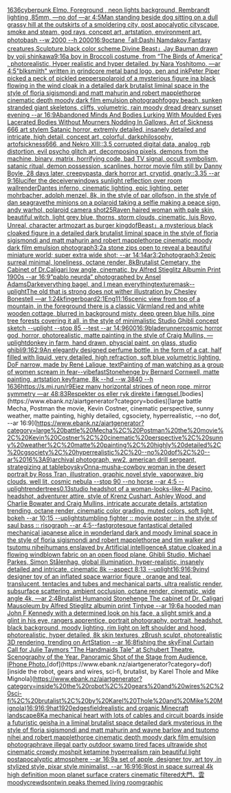 [1636](https://www.ebank.nz/aiartgenerator?category=1636)[cyberpunk Elmo. Foreground , neon lights background, Rembrandt lighting ,85mm, —no dof —ar 4:5](https://www.ebank.nz/aiartgenerator?category=cyberpunk%20Elmo.%20Foreground%20%2C%20neon%20lights%20background%2C%20Rembrandt%20lighting%20%2C85mm%2C%20%E2%80%94no%20dof%20%E2%80%94ar%204%3A5)[Man standing beside dog sitting on a dull grassy hill at the outskirts of a smoldering city, post apocalyptic cityscape, smoke and steam, god rays, concept art, artstation, environment art, photobash --w 2000 --h 2000](https://www.ebank.nz/aiartgenerator?category=Man%20standing%20beside%20dog%20sitting%20on%20a%20dull%20grassy%20hill%20at%20the%20outskirts%20of%20a%20smoldering%20city%2C%20post%20apocalyptic%20cityscape%2C%20smoke%20and%20steam%2C%20god%20rays%2C%20concept%20art%2C%20artstation%2C%20environment%20art%2C%20photobash%20--w%202000%20--h%202000)[16:9](https://www.ebank.nz/aiartgenerator?category=16%3A9)[octane](https://www.ebank.nz/aiartgenerator?category=octane)[「all:Dashi Namdakov,Fantasy creatures,Sculpture,black color scheme,Divine Beast」](https://www.ebank.nz/aiartgenerator?category=%E3%80%8Call%3ADashi%20Namdakov%2CFantasy%20creatures%2CSculpture%2Cblack%20color%20scheme%2CDivine%20Beast%E3%80%8D)[Jay Bauman drawn by yoji shinkawa](https://www.ebank.nz/aiartgenerator?category=Jay%20Bauman%20drawn%20by%20yoji%20shinkawa)[9:16](https://www.ebank.nz/aiartgenerator?category=9%3A16)[a boy in Broccoli costume, from “The Birds of America” , photorealistic, Hyper realistic and hyper detailed, by  Nara Yoshitomo, —ar 4:5](https://www.ebank.nz/aiartgenerator?category=a%20boy%20in%20Broccoli%20costume%2C%20from%20%E2%80%9CThe%20Birds%20of%20America%E2%80%9D%20%2C%20photorealistic%2C%20Hyper%20realistic%20and%20hyper%20detailed%2C%20by%20%20Nara%20Yoshitomo%2C%20%E2%80%94ar%204%3A5)["blksmiith" written in grindcore metal band logo, pen and ink](https://www.ebank.nz/aiartgenerator?category=%22blksmiith%22%20written%20in%20grindcore%20metal%20band%20logo%2C%20pen%20and%20ink)[Peter Piper picked a peck of pickled peppers](https://www.ebank.nz/aiartgenerator?category=Peter%20Piper%20picked%20a%20peck%20of%20pickled%20peppers)[polaroid of a mysterious figure ina black flowing in the wind cloak in a detailed dark brutalist liminal space in the style of floria sigismondi and matt mahurin and robert mapplethorpe cinematic depth moody dark film emulsion photograph](https://www.ebank.nz/aiartgenerator?category=polaroid%20of%20a%20mysterious%20figure%20ina%20black%20flowing%20in%20the%20wind%20cloak%20in%20a%20detailed%20dark%20brutalist%20liminal%20space%20in%20the%20style%20of%20floria%20sigismondi%20and%20matt%20mahurin%20and%20robert%20mapplethorpe%20cinematic%20depth%20moody%20dark%20film%20emulsion%20photograph)[foggy beach, sunken stranded giant skeletons, cliffs, volumetric, rain moody dread dreary sunset evening --ar 16:9](https://www.ebank.nz/aiartgenerator?category=foggy%20beach%2C%20sunken%20stranded%20giant%20skeletons%2C%20cliffs%2C%20volumetric%2C%20rain%20moody%20dread%20dreary%20sunset%20evening%20--ar%2016%3A9)[Abandoned Minds And Bodies Lurking With Moulded Eyes Lacerated Bodies Without Mourners Nodding In Gallows, Art of Sickness 666 art stylem Satanic horror, extremly detailed, insanely detailed and intricate, high detail, concept art, colorful, darkphilosophy, artofsickness666, and Nekro XIII::3.5 corrupted digital data, analog, rgb distortion, evil psycho glitch art, decomposing pixels, demons from the machine, binary, matrix, horrifying code, bad TV signal, occult symbolism, satanic ritual, demon possession, scanlines, horror movie film still by Danny Boyle, 28 days later, creepypasta, dark horror art, cryptid, gnarly::3.35 --ar 9:16](https://www.ebank.nz/aiartgenerator?category=Abandoned%20Minds%20And%20Bodies%20Lurking%20With%20Moulded%20Eyes%20Lacerated%20Bodies%20Without%20Mourners%20Nodding%20In%20Gallows%2C%20Art%20of%20Sickness%20666%20art%20stylem%20Satanic%20horror%2C%20extremly%20detailed%2C%20insanely%20detailed%20and%20intricate%2C%20high%20detail%2C%20concept%20art%2C%20colorful%2C%20darkphilosophy%2C%20artofsickness666%2C%20and%20Nekro%20XIII%3A%3A3.5%20corrupted%20digital%20data%2C%20analog%2C%20rgb%20distortion%2C%20evil%20psycho%20glitch%20art%2C%20decomposing%20pixels%2C%20demons%20from%20the%20machine%2C%20binary%2C%20matrix%2C%20horrifying%20code%2C%20bad%20TV%20signal%2C%20occult%20symbolism%2C%20satanic%20ritual%2C%20demon%20possession%2C%20scanlines%2C%20horror%20movie%20film%20still%20by%20Danny%20Boyle%2C%2028%20days%20later%2C%20creepypasta%2C%20dark%20horror%20art%2C%20cryptid%2C%20gnarly%3A%3A3.35%20--ar%209%3A16)[lucifer the deceiver](https://www.ebank.nz/aiartgenerator?category=lucifer%20the%20deceiver)[windows sunlight reflection over room wall](https://www.ebank.nz/aiartgenerator?category=windows%20sunlight%20reflection%20over%20room%20wall)[render](https://www.ebank.nz/aiartgenerator?category=render)[Dantes inferno, cinematic lighting, epic lighting, peter mohrbacher, adolph menzel, 8k, in the style of par ollofson, in the style of dan seagrave](https://www.ebank.nz/aiartgenerator?category=Dantes%20inferno%2C%20cinematic%20lighting%2C%20epic%20lighting%2C%20peter%20mohrbacher%2C%20adolph%20menzel%2C%208k%2C%20in%20the%20style%20of%20par%20ollofson%2C%20in%20the%20style%20of%20dan%20seagrave)[the minions on a polaroid taking a selfie making a peace sign, andy warhol, polaroid camera shot](https://www.ebank.nz/aiartgenerator?category=the%20minions%20on%20a%20polaroid%20taking%20a%20selfie%20making%20a%20peace%20sign%2C%20andy%20warhol%2C%20polaroid%20camera%20shot)[25](https://www.ebank.nz/aiartgenerator?category=25)[Raven haired woman with pale skin, beautiful witch, light grey blue, thorns, storm clouds, cinematic, luis Royo, Unreal, character art](https://www.ebank.nz/aiartgenerator?category=Raven%20haired%20woman%20with%20pale%20skin%2C%20beautiful%20witch%2C%20light%20grey%20blue%2C%20thorns%2C%20storm%20clouds%2C%20cinematic%2C%20luis%20Royo%2C%20Unreal%2C%20character%20art)[mozart as burger king](https://www.ebank.nz/aiartgenerator?category=mozart%20as%20burger%20king)[dof](https://www.ebank.nz/aiartgenerator?category=dof)[Beast」](https://www.ebank.nz/aiartgenerator?category=Beast%E3%80%8D)[a mysterious black cloaked figure in a detailed dark brutalist liminal space in the style of floria sigismondi and matt mahurin and robert mapplethorpe  cinematic moody dark film emulsion photograph](https://www.ebank.nz/aiartgenerator?category=a%20mysterious%20black%20cloaked%20figure%20in%20a%20detailed%20dark%20brutalist%20liminal%20space%20in%20the%20style%20of%20floria%20sigismondi%20and%20matt%20mahurin%20and%20robert%20mapplethorpe%20%20cinematic%20moody%20dark%20film%20emulsion%20photograph)[3:2](https://www.ebank.nz/aiartgenerator?category=3%3A2)[a stone zips open to reveal a beautiful miniature world; super extra wide shot; --ar 14:14](https://www.ebank.nz/aiartgenerator?category=a%20stone%20zips%20open%20to%20reveal%20a%20beautiful%20miniature%20world%3B%20super%20extra%20wide%20shot%3B%20--ar%2014%3A14)[ar3:2](https://www.ebank.nz/aiartgenerator?category=ar3%3A2)[photograph](https://www.ebank.nz/aiartgenerator?category=photograph)[3:2](https://www.ebank.nz/aiartgenerator?category=3%3A2)[epic surreal minimal, loneliness, octane render, 8k](https://www.ebank.nz/aiartgenerator?category=epic%20surreal%20minimal%2C%20loneliness%2C%20octane%20render%2C%208k)[Brutalist Cemetary, the Cabinet of Dr.Caligari low angle, cinematic, by Alfred Stieglitz Albumin Print 1900s --ar 16:9](https://www.ebank.nz/aiartgenerator?category=Brutalist%20Cemetary%2C%20the%20Cabinet%20of%20Dr.Caligari%20low%20angle%2C%20cinematic%2C%20by%20Alfred%20Stieglitz%20Albumin%20Print%201900s%20--ar%2016%3A9)[”pablo neurda” photographed by Ansel Adams](https://www.ebank.nz/aiartgenerator?category=%E2%80%9Dpablo%20neurda%E2%80%9D%20photographed%20by%20Ansel%20Adams)[Dark](https://www.ebank.nz/aiartgenerator?category=Dark)[everything bagel, and I mean everything](https://www.ebank.nz/aiartgenerator?category=everything%20bagel%2C%20and%20I%20mean%20everything)[texture](https://www.ebank.nz/aiartgenerator?category=texture)[mask](https://www.ebank.nz/aiartgenerator?category=mask)[--uplight](https://www.ebank.nz/aiartgenerator?category=--uplight)[The old that is strong does not wither illustration by Chesley Bonestell —ar 1:2](https://www.ebank.nz/aiartgenerator?category=The%20old%20that%20is%20strong%20does%20not%20wither%20illustration%20by%20Chesley%20Bonestell%20%E2%80%94ar%201%3A2)[4k](https://www.ebank.nz/aiartgenerator?category=4k)[fingerboard](https://www.ebank.nz/aiartgenerator?category=fingerboard)[2:1](https://www.ebank.nz/aiartgenerator?category=2%3A1)[Eng](https://www.ebank.nz/aiartgenerator?category=Eng)[11:16](https://www.ebank.nz/aiartgenerator?category=11%3A16)[scenic view from top of a mountain, in the foreground there is a classic Värmland red and white wooden cottage, blurred in background misty, deep green blue hills, pine tree forests covering it all, in the style of minimalistic Studio Ghibli concept sketch --uplight --stop 85 --test --ar 14:9](https://www.ebank.nz/aiartgenerator?category=scenic%20view%20from%20top%20of%20a%20mountain%2C%20in%20the%20foreground%20there%20is%20a%20classic%20V%C3%A4rmland%20red%20and%20white%20wooden%20cottage%2C%20blurred%20in%20background%20misty%2C%20deep%20green%20blue%20hills%2C%20pine%20tree%20forests%20covering%20it%20all%2C%20in%20the%20style%20of%20minimalistic%20Studio%20Ghibli%20concept%20sketch%20--uplight%20--stop%2085%20--test%20--ar%2014%3A9)[600](https://www.ebank.nz/aiartgenerator?category=600)[16:9](https://www.ebank.nz/aiartgenerator?category=16%3A9)[bladerunner](https://www.ebank.nz/aiartgenerator?category=bladerunner)[cosmic horror god, horror, photorealistic, matte painting in the style of Craig Mullins, —uplight](https://www.ebank.nz/aiartgenerator?category=cosmic%20horror%20god%2C%20horror%2C%20photorealistic%2C%20matte%20painting%20in%20the%20style%20of%20Craig%20Mullins%2C%20%E2%80%94uplight)[donkey in farm, hand drawn, physcial paint, on glass, studio ghibli](https://www.ebank.nz/aiartgenerator?category=donkey%20in%20farm%2C%20hand%20drawn%2C%20physcial%20paint%2C%20on%20glass%2C%20studio%20ghibli)[9:16](https://www.ebank.nz/aiartgenerator?category=9%3A16)[2:9](https://www.ebank.nz/aiartgenerator?category=2%3A9)[An elegantly designed perfume bottle, in the form of a cat, half filled with liquid, very detailed, high refraction, soft blue volumetric lighting, DoF narrow, made by René Lalique, text](https://www.ebank.nz/aiartgenerator?category=An%20elegantly%20designed%20perfume%20bottle%2C%20in%20the%20form%20of%20a%20cat%2C%20half%20filled%20with%20liquid%2C%20very%20detailed%2C%20high%20refraction%2C%20soft%20blue%20volumetric%20lighting%2C%20DoF%20narrow%2C%20made%20by%20Ren%C3%A9%20Lalique%2C%20text)[Painting of man watching as a group of women scream in fear](https://www.ebank.nz/aiartgenerator?category=Painting%20of%20man%20watching%20as%20a%20group%20of%20women%20scream%20in%20fear)[--vibefast](https://www.ebank.nz/aiartgenerator?category=--vibefast)[Stonehenge by Bernard Cornwell, matte painting, artstation keyframe, 8k --hd --w 3840 --h 1636](https://www.ebank.nz/aiartgenerator?category=Stonehenge%20by%20Bernard%20Cornwell%2C%20matte%20painting%2C%20artstation%20keyframe%2C%208k%20--hd%20--w%203840%20--h%201636)[https://s.mj.run/r9Eiez many horizontal stripes of neon rope, mirror symmetry —ar 48:83](https://www.ebank.nz/aiartgenerator?category=https%3A//s.mj.run/r9Eiez%20many%20horizontal%20stripes%20of%20neon%20rope%2C%20mirror%20symmetry%20%E2%80%94ar%2048%3A83)[Respekter os eller ryk direkte i fængsel.](https://www.ebank.nz/aiartgenerator?category=Respekter%20os%20eller%20ryk%20direkte%20i%20f%C3%A6ngsel.)[bodies](https://www.ebank.nz/aiartgenerator?category=bodies)[large battle Mecha, Postman the movie, Kevin Costner, cinematic perspective, sunny weather, matte painting, highly detailed, cgsociety, hyperrealistic, --no dof, --ar 16:9](https://www.ebank.nz/aiartgenerator?category=large%20battle%20Mecha%2C%20Postman%20the%20movie%2C%20Kevin%20Costner%2C%20cinematic%20perspective%2C%20sunny%20weather%2C%20matte%20painting%2C%20highly%20detailed%2C%20cgsociety%2C%20hyperrealistic%2C%20--no%20dof%2C%20--ar%2016%3A9)[archival photograph, ww2, american drill sergeant, strategizing at table](https://www.ebank.nz/aiartgenerator?category=archival%20photograph%2C%20ww2%2C%20american%20drill%20sergeant%2C%20strategizing%20at%20table)[boy](https://www.ebank.nz/aiartgenerator?category=boy)[sky](https://www.ebank.nz/aiartgenerator?category=sky)[Onna-musha-cowboy woman in the desert portrait by Ross Tran, illustration, graphic novel style, vaporwave, big clouds, well lit, cosmic nebula --stop 90 --no horse --ar 4:5 --uplight](https://www.ebank.nz/aiartgenerator?category=Onna-musha-cowboy%20woman%20in%20the%20desert%20portrait%20by%20Ross%20Tran%2C%20illustration%2C%20graphic%20novel%20style%2C%20vaporwave%2C%20big%20clouds%2C%20well%20lit%2C%20cosmic%20nebula%20--stop%2090%20--no%20horse%20--ar%204%3A5%20--uplight)[render](https://www.ebank.nz/aiartgenerator?category=render)[trees](https://www.ebank.nz/aiartgenerator?category=trees)[0.13](https://www.ebank.nz/aiartgenerator?category=0.13)[studio headshot of a woman-looks-like-Al Pacino, headshot, adventurer attire, style of Krenz Cushart, Ashley Wood, and Charlie Bowater and Craig Mullins, intricate accurate details, artstation trending, octane render, cinematic color grading, muted colors, soft light, bokeh --ar 10:15 --uplight](https://www.ebank.nz/aiartgenerator?category=studio%20headshot%20of%20a%20woman-looks-like-Al%20Pacino%2C%20headshot%2C%20adventurer%20attire%2C%20style%20of%20Krenz%20Cushart%2C%20Ashley%20Wood%2C%20and%20Charlie%20Bowater%20and%20Craig%20Mullins%2C%20intricate%20accurate%20details%2C%20artstation%20trending%2C%20octane%20render%2C%20cinematic%20color%20grading%2C%20muted%20colors%2C%20soft%20light%2C%20bokeh%20--ar%2010%3A15%20--uplight)[stumbling fighter :: movie poster :: in the style of saul bass :: risograph --ar 4:5](https://www.ebank.nz/aiartgenerator?category=stumbling%20fighter%20%3A%3A%20movie%20poster%20%3A%3A%20in%20the%20style%20of%20saul%20bass%20%3A%3A%20risograph%20--ar%204%3A5)[--fast](https://www.ebank.nz/aiartgenerator?category=--fast)[grotesque fantastical detailed mechanical japanese alice in wonderland dark and moody liminal space in the style of floria sigismondi and robert mapplethorpe and tim walker and tsutomu nihei](https://www.ebank.nz/aiartgenerator?category=grotesque%20fantastical%20detailed%20mechanical%20japanese%20alice%20in%20wonderland%20dark%20and%20moody%20liminal%20space%20in%20the%20style%20of%20floria%20sigismondi%20and%20robert%20mapplethorpe%20and%20tim%20walker%20and%20tsutomu%20nihei)[humans enslaved by Artificial intelligence](https://www.ebank.nz/aiartgenerator?category=humans%20enslaved%20by%20Artificial%20intelligence)[A statue cloaked in a flowing windblown fabric on an open flood plane, Ghibli Studio, Michael Parkes, Simon Stålenhag, global illumination, hyper-realistic, insanely detailed and intricate, cinematic 8k --aspect 8:13 --uplight](https://www.ebank.nz/aiartgenerator?category=A%20statue%20cloaked%20in%20a%20flowing%20windblown%20fabric%20on%20an%20open%20flood%20plane%2C%20Ghibli%20Studio%2C%20Michael%20Parkes%2C%20Simon%20St%C3%A5lenhag%2C%20global%20illumination%2C%20hyper-realistic%2C%20insanely%20detailed%20and%20intricate%2C%20cinematic%208k%20--aspect%208%3A13%20--uplight)[16:9](https://www.ebank.nz/aiartgenerator?category=16%3A9)[16:9](https://www.ebank.nz/aiartgenerator?category=16%3A9)[vinyl designer toy of an inflated space warrior figure , orange and teal, translucent, tentacles and tubes and mechanical parts, ultra realistic render, subsurface scattering, ambient occlusion, octane render, cinematic, wide angle 4k, —ar 2:4](https://www.ebank.nz/aiartgenerator?category=vinyl%20designer%20toy%20of%20an%20inflated%20space%20warrior%20figure%20%2C%20orange%20and%20teal%2C%20translucent%2C%20tentacles%20and%20tubes%20and%20mechanical%20parts%2C%20ultra%20realistic%20render%2C%20subsurface%20scattering%2C%20ambient%20occlusion%2C%20octane%20render%2C%20cinematic%2C%20wide%20angle%204k%2C%20%E2%80%94ar%202%3A4)[Brutalist Humanoid Stonehenge The cabinet of Dr. Caligari Mausoleum by Alfred Stieglitz albumin print Tintype --ar 19:6](https://www.ebank.nz/aiartgenerator?category=Brutalist%20Humanoid%20Stonehenge%20The%20cabinet%20of%20Dr.%20Caligari%20Mausoleum%20by%20Alfred%20Stieglitz%20albumin%20print%20Tintype%20--ar%2019%3A6)[a hooded man John F Kennedy with a determined look on his face, a slight smirk and a glint in his eye, rangers apprentice, portrait photography, portrait, headshot, black background, moody lighting, rim light on left shoulder and hood, photorealistic, hyper detailed, 8k skin textures, zBrush sculpt, photorealistic 3D rendering, trending on ArtStation --ar 16:8](https://www.ebank.nz/aiartgenerator?category=a%20hooded%20man%20John%20F%20Kennedy%20with%20a%20determined%20look%20on%20his%20face%2C%20a%20slight%20smirk%20and%20a%20glint%20in%20his%20eye%2C%20rangers%20apprentice%2C%20portrait%20photography%2C%20portrait%2C%20headshot%2C%20black%20background%2C%20moody%20lighting%2C%20rim%20light%20on%20left%20shoulder%20and%20hood%2C%20photorealistic%2C%20hyper%20detailed%2C%208k%20skin%20textures%2C%20zBrush%20sculpt%2C%20photorealistic%203D%20rendering%2C%20trending%20on%20ArtStation%20--ar%2016%3A8)[fishing the sky](https://www.ebank.nz/aiartgenerator?category=fishing%20the%20sky)[Final Curtain Call for Julie Taymors "The Handmaids Tale" at Schubert Theatre. Scenography of the Year. Panoramic Shot of the Stage from Audience. IPhone Photo.](https://www.ebank.nz/aiartgenerator?category=Final%20Curtain%20Call%20for%20Julie%20Taymors%20%22The%20Handmaids%20Tale%22%20at%20Schubert%20Theatre.%20Scenography%20of%20the%20Year.%20Panoramic%20Shot%20of%20the%20Stage%20from%20Audience.%20IPhone%20Photo.)[dof](https://www.ebank.nz/aiartgenerator?category=dof)[inside the robot, gears and wires, sci-fi, brutalist, by Karel Thole and Mike Mignola](https://www.ebank.nz/aiartgenerator?category=inside%20the%20robot%2C%20gears%20and%20wires%2C%20sci-fi%2C%20brutalist%2C%20by%20Karel%20Thole%20and%20Mike%20Mignola)[16:9](https://www.ebank.nz/aiartgenerator?category=16%3A9)[16:9](https://www.ebank.nz/aiartgenerator?category=16%3A9)[hat](https://www.ebank.nz/aiartgenerator?category=hat)[1920](https://www.ebank.nz/aiartgenerator?category=1920)[edges](https://www.ebank.nz/aiartgenerator?category=edges)[field](https://www.ebank.nz/aiartgenerator?category=field)[realistic and organic Minecraft landscape](https://www.ebank.nz/aiartgenerator?category=realistic%20and%20organic%20Minecraft%20landscape)[8K](https://www.ebank.nz/aiartgenerator?category=8K)[a mechanical heart with lots of cables and circuit boards inside a futuristic geisha in a liminal brutalist space detailed dark mysterious in the style of floria sigismondi and matt mahurin and wayne barlow and tsutomo nihei and robert mapplethorpe cinematic depth moody dark film emulsion photograph](https://www.ebank.nz/aiartgenerator?category=a%20mechanical%20heart%20with%20lots%20of%20cables%20and%20circuit%20boards%20inside%20a%20futuristic%20geisha%20in%20a%20liminal%20brutalist%20space%20detailed%20dark%20mysterious%20in%20the%20style%20of%20floria%20sigismondi%20and%20matt%20mahurin%20and%20wayne%20barlow%20and%20tsutomo%20nihei%20and%20robert%20mapplethorpe%20cinematic%20depth%20moody%20dark%20film%20emulsion%20photograph)[rave illegal party outdoor swamp tired faces ultrawide shot cinematic crowdy moshpit ketamine hyperrealism rain beautiful light postapocalyptic atmosphere  --ar 16:9](https://www.ebank.nz/aiartgenerator?category=rave%20illegal%20party%20outdoor%20swamp%20tired%20faces%20ultrawide%20shot%20cinematic%20crowdy%20moshpit%20ketamine%20hyperrealism%20rain%20beautiful%20light%20postapocalyptic%20atmosphere%20%20--ar%2016%3A9)[a set of apple ,designer toy, art toy ,in stylized style, pixar style,minimalist, --ar 16:9](https://www.ebank.nz/aiartgenerator?category=a%20set%20of%20apple%20%2Cdesigner%20toy%2C%20art%20toy%20%2Cin%20stylized%20style%2C%20pixar%20style%2Cminimalist%2C%20--ar%2016%3A9)[16:9](https://www.ebank.nz/aiartgenerator?category=16%3A9)[lost in space surreal 4k high definition moon planet surface craters cinematic filtered](https://www.ebank.nz/aiartgenerator?category=lost%20in%20space%20surreal%204k%20high%20definition%20moon%20planet%20surface%20craters%20cinematic%20filtered)[大門、雲](https://www.ebank.nz/aiartgenerator?category=%E5%A4%A7%E9%96%80%E3%80%81%E9%9B%B2)[moody](https://www.ebank.nz/aiartgenerator?category=moody)[crewdson](https://www.ebank.nz/aiartgenerator?category=crewdson)[twin peaks themed living room](https://www.ebank.nz/aiartgenerator?category=twin%20peaks%20themed%20living%20room)[graphic](https://www.ebank.nz/aiartgenerator?category=graphic)